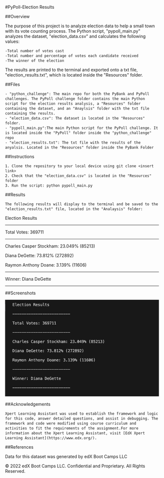 #PyPoll-Election Results

##Overview

The purpose of this project is to analyze election data to help a small town with its vote counting process. The Python script, "pypoll_main.py" analyzes the dataset, "election_data.csv" and calculates the following values:
    
    -Total number of votes cast
    -Total number and percentage of votes each candidate received
    -The winner of the election 

The results are printed to the terminal and exported onto a txt file, "election_results.txt", which is located inside the "Resources" folder.  
    

##Files
    
    - "python_challenge": The main repo for both the PyBank and PyPoll challenges. The PyPoll challenge folder contains the main Python script for the election results analysis, a "Resources" folder containing the dataset, and an "Anaylsis" folder with the txt file containing the results. 
    - "election_data.csv": The dataset is located in the "Resources" folder.
    - "pypoll_main.py":The main Python script for the PyPoll challenge. It is located inside the "PyPoll" folder inside the "python_challenge" repo
    - "election_results.txt": The txt file with the results of the anyalsis. Located in the "Resources" folder inside the PyBank Folder 

##Instructions
   
    1. Clone the repository to your local device using git clone <insert link>
    2. Check that the "election_data.csv" is located in the "Resources" folder
    3. Run the script: python pypoll_main.py 

##Results
    
    The following results will display to the terminal and be saved to the "election_results.txt" file, located in the "Analaysis" folder: 

Election Results

-------------------------

Total Votes: 369711

-------------------------

Charles Casper Stockham: 23.049% (85213)

Diana DeGette: 73.812% (272892)

Raymon Anthony Doane: 3.139% (11606)

-------------------------

Winner: Diana DeGette

-------------------------
    
##Screenshots

![PyPoll Results Printed to Terminal](python_challenge/PyPoll/election_results_printed.png)

##Acknowledgements
    
    Xpert Learning Assistant was used to establish the framework and logic for this code, answer detailed questions, and assist in debugging. The framework and code were modified using course curriculum and activities to fit the requirements of the assignment.For more information about the Xpert Learning Assistant, visit [EdX Xpert Learning Assistant](https://www.edx.org/). 

##References

Data for this dataset was generated by edX Boot Camps LLC

© 2022 edX Boot Camps LLC. Confidential and Proprietary. All Rights Reserved.

